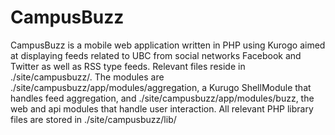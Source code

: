 # CampusBuzz

CampusBuzz is a mobile web application written in PHP using Kurogo aimed at displaying feeds related to UBC from social networks Facebook and Twitter as well as RSS type feeds. Relevant files reside in ./site/campusbuzz/. The modules are ./site/campusbuzz/app/modules/aggregation, a Kurugo ShellModule that handles feed aggregation, and ./site/campusbuzz/app/modules/buzz, the web and api modules that handle user interaction. All relevant PHP library files are stored in ./site/campusbuzz/lib/


